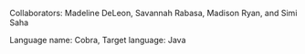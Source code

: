 Collaborators: Madeline DeLeon, Savannah Rabasa, Madison Ryan, and Simi Saha

Language name: Cobra, Target language: Java
